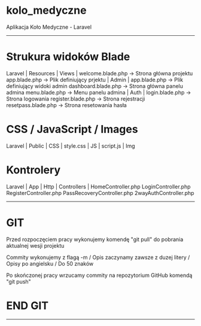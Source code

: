 # kolo_medyczne
Aplikacja Koło Medyczne - Laravel


------------------------------------

# Strukura widoków Blade

Laravel
    |
    Resources
        |
        Views
            |
            welcome.blade.php -> Strona główna projektu
            app.blade.php -> Plik definiujący prjektu
            |
            Admin
                |
                app.blade.php -> Plik definiujący widoki admin
                dashboard.blade.php -> Strona główna panelu admina
                menu.blade.php -> Menu panelu admina
            |
            Auth
                |
                login.blade.php -> Strona logowania
                register.blade.php  -> Strona rejestracji
                resetpass.blade.php -> Strona resetowania hasła


# CSS / JavaScript / Images

Laravel
    |
    Public
        |
        CSS
            |
            style.css
        |
        JS
            |
            script.js
        |
        Img

# Kontrolery 

Laravel
    |
    App
        |
        Http
            |
            Controllers
                    |
                    HomeController.php
                    LoginController.php
                    RegisterController.php
                    PassRecoveryController.php
                    2wayAuthController.php
                    

---------------------
#   GIT 

Przed rozpoczęciem pracy wykonujemy komendę "git pull" do pobrania aktualnej wesji projektu

Commity wykonujemy z flagą -m / Opis zaczynamy zawsze z duzej litery / Opisy po angielsku / Do 50 znaków

Po skończonej pracy wrzucamy commity na repozytorium GitHub komendą "git push"

#   END GIT
---------------------


